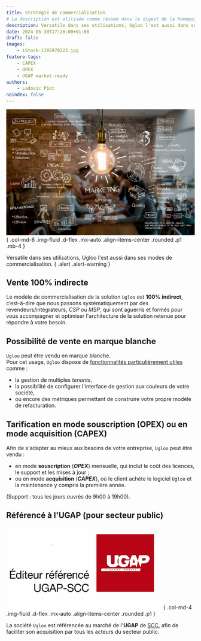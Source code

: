 ```yaml
---
title: Stratégie de commercialisation
# La description est utilisée comme résumé dans le digest de la homepage
description: Versatile dans ses utilisations, Ugloo l'est aussi dans ses modes de commercialisation.
date: 2024-05-30T17:20:00+01:00
draft: false
images:
    - iStock-1385970223.jpg
feature-tags:
    - CAPEX
    - OPEX
    - UGAP market-ready
authors:
    - Ludovic Piot
noindex: false
---
```


![Sale strategy](iStock-1385970223.jpg "Sale strategy")
{ .col-md-8 .img-fluid .d-flex .mx-auto .align-items-center .rounded .p1 .mb-4 }

Versatile dans ses utilisations, Ugloo l'est aussi dans ses modes de commercialisation.
{ .alert .alert-warning }

## Vente 100% indirecte

Le modèle de commercialisation de la solution `Ugloo` est **100% indirect**, c’est-à-dire que nous passons systématiquement par des revendeurs/intégrateurs, _CSP_ ou _MSP_, qui sont aguerris et formés pour vous accompagner et optimiser l'architecture de la solution retenue pour répondre à votre besoin.


## Possibilité de vente en marque blanche

`Ugloo` peut être vendu en marque blanche.  
Pour cet usage, `Ugloo` dispose de [fonctionnalités particulièrement utiles](../csp-ready) comme :

- la gestion de multiples _tenants_,
- la possibilité de configurer l'interface de gestion aux couleurs de votre société,
- ou encore des métriques permettant de construire votre propre modèle de refacturation.

## Tarification en mode souscription (OPEX) ou en mode acquisition (CAPEX)

Afin de s'adapter au mieux aux besoins de votre entreprise, `Ugloo` peut être vendu :

- en mode **souscription** (**_OPEX_**) mensuelle, qui inclut le coût des licences, le support et les mises à jour ;
- ou en mode **acquisition** (**_CAPEX_**), où le client achète le logiciel `Ugloo` et la maintenance y compris la première année.

(Support : tous les jours ouvrés de 9h00 à 19h00).

## Référencé à l'UGAP (pour secteur public)

![Éditeur référencé UGAP-SCC](UGAP-SCC.png "UGAP-SCC")
{ .col-md-4 .img-fluid .d-flex .mx-auto .align-items-center .rounded .p1 }

La société `Ugloo` est référencée au marché de l'**UGAP** de [SCC](https://france.scc.com/), afin de faciliter son acquisition par tous les acteurs du secteur public.  